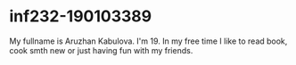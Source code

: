 # inf232-190103389

My fullname is Aruzhan Kabulova. I'm 19. In my free time I like to read book, cook smth new or just having fun with my friends.
